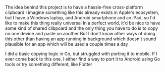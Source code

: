 The idea behind this project is to have a hassle-free cross-platform clipboard
I imagine something like this already exists in Apple's ecosystem, but I have a Windows laptop, and Android smartphone and an iPad, so I'd like to make this thing really universal
In a perfect world, it'd be nice to have some kind of shared clibpoard and the only thing you have to do is to copy on one device and paste on another
But I don't know other ways of doing this other than having an app running in background which doesn't sound plausible for an app which will be used a couple times a day

I did a basic copying logic in Go, but struggled with porting it to mobile. If I ever come back to this one, I either find a way to port it to Android using Go tools or try something different, like Flutter
